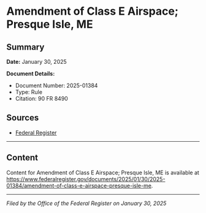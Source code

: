 # Amendment of Class E Airspace; Presque Isle, ME

## Summary

**Date:** January 30, 2025

**Document Details:**
- Document Number: 2025-01384
- Type: Rule
- Citation: 90 FR 8490

## Sources
- [Federal Register](https://www.federalregister.gov/documents/2025/01/30/2025-01384/amendment-of-class-e-airspace-presque-isle-me)

---

## Content

Content for Amendment of Class E Airspace; Presque Isle, ME is available at https://www.federalregister.gov/documents/2025/01/30/2025-01384/amendment-of-class-e-airspace-presque-isle-me.

---

*Filed by the Office of the Federal Register on January 30, 2025*
